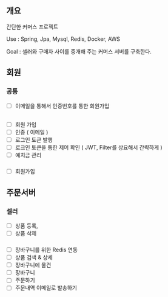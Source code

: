 ## 개요
간단한 커머스 프로젝트

Use : Spring, Jpa, Mysql, Redis, Docker, AWS

Goal : 셀러와 구매자 사이를 중개해 주는 커머스 서버를 구축한다.

## 회원
### 공통
 - [ ] 이메일을 통해서 인증번호를 통한 회원가입

##
 - [ ] 회원 가입
 - [ ] 인증 ( 이메일 )
 - [ ] 로그인 토큰 발행
 - [ ] 로크인 토큰을 통한 제어 확인 ( JWT, Filter를 상요해서 간략하게 )
 - [ ] 예치금 관리
 
 ### 
 - [ ] 회원가입
 
 
 ## 주문서버
 ### 셀러
 - [ ] 상품 등록, 
 - [ ] 상품 삭제
 
 ### 
 - [ ] 장바구니를 위한 Redis 연동
 - [ ] 상품 검색 & 상세 
 - [ ] 장바구니에 물건 
 - [ ] 장바구니 
 - [ ] 주문하기
 - [ ] 주문내역 이메일로 발송하기
